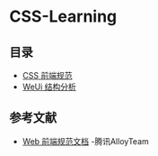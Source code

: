# CSS-Learning

## 目录

- [CSS 前端规范](https://github.com/XiaoLiz/CSS-Learning/blob/master/css/CSS-Guideline_README.md)
- [WeUi 结构分析](https://github.com/XiaoLiz/CSS-Learning/blob/master/weui/README.md)


## 参考文献

- [Web 前端规范文档](http://alloyteam.github.io/CodeGuide/) -腾讯AlloyTeam

